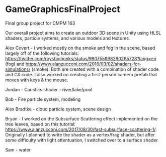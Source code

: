 # GameGraphicsFinalProject
Final group project for CMPM 163

Our overall project aims to create an outdoor 3D scene in Unity using HLSL shaders, particle systems, and various models and textures.

Alex Covert - I worked mostly on the smoke and fog in the scene, based largely off of the following tutorials: https://twitter.com/roystanhonks/status/990755998280265728?lang=en (fog) and https://www.alanzucconi.com/2016/03/02/shaders-for-simulations/ (smoke). Both are created with a combination of shader code and C# code. I also worked on creating a first-person camera prefab that moves with keys & the mouse.

Jordan - Caustics shader - river/lake/pool

Bob - Fire particle system, modeling

Alex Bradtke - cloud particle system, scene design

Bryan - I worked on the Subsurface Scattering effect implemented on the tree leaves, based on this tutorial: https://www.alanzucconi.com/2017/08/30/fast-subsurface-scattering-1/. Originally I planned to write the shader as a vertex/frag shader, but after some difficulty with light attentuation, I switched over to a surface shader.

Sam - water

